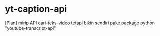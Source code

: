 # yt-caption-api
[Plan] mirip API cari-teks-video tetapi bikin sendiri pake package python "youtube-transcript-api"
